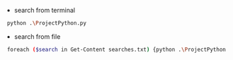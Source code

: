 
* search from terminal
```bash
 python .\ProjectPython.py
 ```

* search from file
```bash
 foreach ($search in Get-Content searches.txt) {python .\ProjectPython.py $search}
 ```

